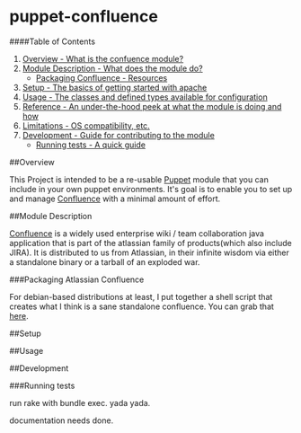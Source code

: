 # puppet-confluence

####Table of Contents

1. [Overview - What is the confuence module?](#overview)
2. [Module Description - What does the module do?](#module-description)
    * [Packaging Confluence - Resources](#packaging-atlassian-confluenc)
3. [Setup - The basics of getting started with apache](#setup)
4. [Usage - The classes and defined types available for configuration](#usage)
5. [Reference - An under-the-hood peek at what the module is doing and how](#reference)
6. [Limitations - OS compatibility, etc.](#limitations)
7. [Development - Guide for contributing to the module](#development)
    * [Running tests - A quick guide](#running-tests)
    
##Overview

This Project is intended to be a re-usable [Puppet](http://www.puppetlabs.com/puppet/) module that you can include in your own puppet environments.  It's goal is to enable you to set up and manage [Confluence](https://www.atlassian.com/software/confluence) with a minimal amount of effort.

##Module Description

[Confluence](https://www.atlassian.com/software/confluence) is a widely used enterprise wiki / team collaboration java application that is part of the atlassian family of products(which also include JIRA).  It is distributed to us from Atlassian, in their infinite wisdom via either a standalone binary or a tarball of an exploded war.

###Packaging Atlassian Confluence

For debian-based distributions at least, I put together a shell script that creates what I think is a sane standalone confluence. You can grab that [here](https://github.com/cammoraton/confluence-package-deb).

##Setup



##Usage

##Development

###Running tests


run rake with bundle exec.  yada yada.

documentation needs done.
